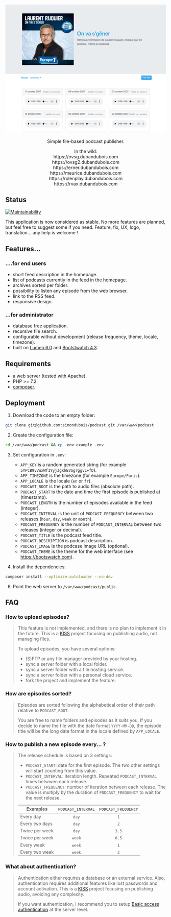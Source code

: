 
<p align="center">
    <img src="https://raw.githubusercontent.com/simondubois/podcast/master/screenshot.jpg">
</p>

<p align="center">
    Simple file-based podcast publisher.<br>
</p>

<div align="center">
    In the wild:
</div>

<div align="center">
    https://ovsg.dubandubois.com
</div>

<div align="center">
    https://ovsg2.dubandubois.com
</div>

<div align="center">
    https://erner.dubandubois.com
</div>

<div align="center">
    https://meurice.dubandubois.com
</div>

<div align="center">
    https://rolenplay.dubandubois.com
</div>

<div align="center">
    https://rvax.dubandubois.com
</div>

## Status

[![Maintainability](https://api.codeclimate.com/v1/badges/d3ca9d710ac16c4ab921/maintainability)](https://codeclimate.com/github/simondubois/podcast/maintainability)

This application is now considered as stable.
No more features are planned, but feel free to suggest some if you need.
Feature, fix, UX, logo, translation... any help is welcome !

## Features...

### ....for end users

- short feed description in the homepage.
- list of podcasts currently in the feed in the homepage.
- archives sorted per folder.
- possibility to listen any episode from the web browser.
- link to the RSS feed.
- responsive design.

### ...for administrator

- database free application.
- recursive file search.
- configurable without development (release frequency, theme, locale, timezone).
- built on [Lumen 6.0](https://lumen.laravel.com/docs/5.8) and [Bootstwatch 4.3](https://bootswatch.com).

## Requirements

- a web server (tested with Apache).
- PHP >= 7.2.
- [composer](https://getcomposer.org/).

## Deployment

1. Download the code to an empty folder:
```bash
git clone git@github.com:simondubois/podcast.git /var/www/podcast
```
2. Create the configuration file:
```bash
cd /var/www/podcast && cp .env.example .env
```
3. Set configuration in `.env`:
    - `APP_KEY` is a random generated string (for example `5YPcB9vVuxWf1YyjJgKhEVSg7ggvL+fD`).
    - `APP_TIMEZONE` is the timezone (for example `Europe/Paris`).
    - `APP_LOCALE` is the locale (`en` or `fr`).
    - `PODCAST_ROOT` is the path to audio files  (absolute path).
    - `PODCAST_START` is the date and time the first episode is published at (timestamp).
    - `PODCAST_LENGTH` is the number of episodes available in the feed (integer).
    - `PODCAST_INTERVAL` is the unit of `PODCAST_FREQUENCY` between two releases (`hour`, `day`, `week` or `month`).
    - `PODCAST_FREQUENCY` is the number of `PODCAST_INTERVAL` between two releases (integer or decimal).
    - `PODCAST_TITLE` is the podcast feed title.
    - `PODCAST_DESCRIPTION` is podcast description.
    - `PODCAST_IMAGE` is the podcase image URL (optional).
    - `PODCAST_THEME` is the theme for the web interface (see https://bootswatch.com).

5. Install the dependencies:
```bash
composer install --optimize-autoloader --no-dev
```
6. Point the web server to `/var/www/podcast/public`.

## FAQ

### How to upload episodes?

> This feature is not implemented, and there is no plan to implement it in the future. This is a [KISS](https://en.wikipedia.org/wiki/KISS_principle) project focusing on publishing audio, not managing files.
>
> To upload episodes, you have several options:
> - (S)FTP or any file manager provided by your hosting.
> - sync a server folder with a local folder.
> - sync a server folder with a file hosting service.
> - sync a server folder with a personal cloud service.
> - fork the project and implement the feature.

### How are episodes sorted?

> Episodes are sorted following the alphabetical order of their path relative to `PODCAST_ROOT`.
>
> You are free to name folders and episodes as it suits you.
> If you decide to name the file with the date format `YYYY-MM-DD`, the episode title will be the long date format in the locale defined by `APP_LOCALE`.

### How to publish a new episode every... ?

> The release schedule is based on 3 settings:
> - `PODCAST_START`: date for the first episode. The two other settings will start counting from this value.
> - `PODCAST_INTERVAL`: iteration length. Repeated `PODCAST_INTERVAL` times betwwen each release.
> - `PODCAST_FREQUENCY`: number of iteration between each release. The value is multiply by the duration of `PODCAST_FREQUENCY` to wait for the next release.
>
> | Examples       | `PODCAST_INTERVAL` | `PODCAST_FREQUENCY` |
> | -------------- | :----------------: | :-----------------: |
> | Every day      | `day`              | `1`                 |
> | Every two days | `day`              | `2`                 |
> | Twice per week | `day`              | `3.5`               |
> | Twice per week | `week`             | `0.5`               |
> | Every week     | `week`             | `1`                 |
> | Every two week | `week`             | `2`                 |
>

### What about authentication?

> Authentication either requires a database or an external service. Also, authentication requires additional features like lost passwords and account activation.
> This is a [KISS](https://en.wikipedia.org/wiki/KISS_principle) project focusing on publishing audio, avoiding any complexity.
>
> If you want authentication, I recommend you to setup [Basic access authentication](https://en.wikipedia.org/wiki/Basic_access_authentication) at the server level.
